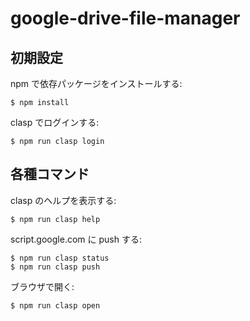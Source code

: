 # google-drive-file-manager

## 初期設定

npm で依存パッケージをインストールする:

    $ npm install

clasp でログインする:

    $ npm run clasp login

## 各種コマンド

clasp のヘルプを表示する:

    $ npm run clasp help

script.google.com に push する:

    $ npm run clasp status
    $ npm run clasp push

ブラウザで開く:

    $ npm run clasp open

